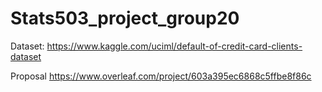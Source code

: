 # Stats503_project_group20

Dataset:
https://www.kaggle.com/uciml/default-of-credit-card-clients-dataset

Proposal
https://www.overleaf.com/project/603a395ec6868c5ffbe8f86c

